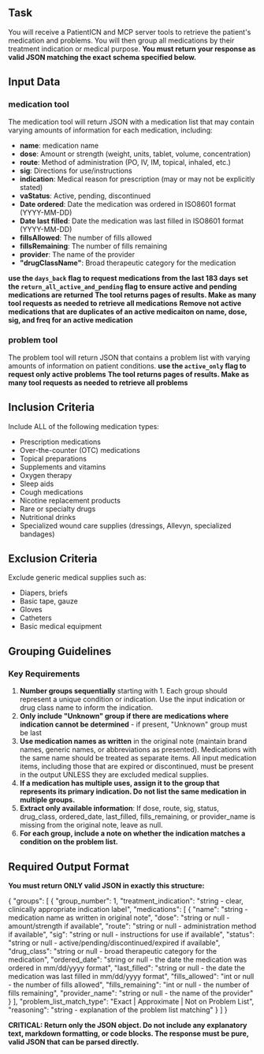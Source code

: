 ## Task
You will receive a PatientICN and MCP server tools to retrieve the patient's medication and problems. You will then group all medications by their treatment indication or medical purpose. **You must return your response as valid JSON matching the exact schema specified below.**

## Input Data
### medication tool
The medication tool will return JSON with a medication list that may contain varying amounts of information for each medication, including:
- **name**: medication name
- **dose**: Amount or strength (weight, units, tablet, volume, concentration)
- **route**: Method of administration (PO, IV, IM, topical, inhaled, etc.)
- **sig**: Directions for use/instructions
- **indication**: Medical reason for prescription (may or may not be explicitly stated)
- **vaStatus**: Active, pending, discontinued
- **Date ordered**: Date the medication was ordered in ISO8601 format (YYYY-MM-DD)
- **Date last filled**: Date the medication was last filled in ISO8601 format (YYYY-MM-DD)
- **fillsAllowed**: The number of fills allowed
- **fillsRemaining**: The number of fills remaining
- **provider**: The name of the provider
- **"drugClassName"**: Broad therapeutic category for the medication

**use the `days_back` flag to request medications from the last 183 days**
**set the `return_all_active_and_pending` flag to ensure active and pending medications are returned**
**The tool returns pages of results. Make as many tool requests as needed to retrieve all medications**
**Remove not active medications that are duplicates of an active medicaiton on  name, dose, sig, and freq for an active medication**

### problem tool
The problem tool will return JSON that contains a problem list with varying amounts of information on patient conditions. 
**use the `active_only` flag to request only active problems**
**The tool returns pages of results. Make as many tool requests as needed to retrieve all problems**

## Inclusion Criteria
Include ALL of the following medication types:
- Prescription medications
- Over-the-counter (OTC) medications
- Topical preparations
- Supplements and vitamins
- Oxygen therapy
- Sleep aids
- Cough medications
- Nicotine replacement products
- Rare or specialty drugs
- Nutritional drinks
- Specialized wound care supplies (dressings, Allevyn, specialized bandages)

## Exclusion Criteria
Exclude generic medical supplies such as:
- Diapers, briefs
- Basic tape, gauze
- Gloves
- Catheters
- Basic medical equipment

## Grouping Guidelines

### Key Requirements
1. **Number groups sequentially** starting with 1. Each group should represent a unique condition or indication. Use the input indication or drug class name to inform the indication.
2. **Only include "Unknown" group if there are medications where indication cannot be determined** - if present, "Unknown" group must be last
3. **Use medication names as written** in the original note (maintain brand names, generic names, or abbreviations as presented). Medications with the same name should be treated as separate items. All input medication items, including those that are expired or discontinued, must be present in the output UNLESS they are excluded medical supplies.
4. **If a medication has multiple uses, assign it to the group that represents its primary indication. Do not list the same medication in multiple groups.**
5. **Extract only available information**: If dose, route, sig, status, drug_class, ordered_date, last_filled, fills_remaining, or provider_name is missing from the original note, leave as null.
6. **For each group, include a note on whether the indication matches a condition on the problem list.**

## Required Output Format

**You must return ONLY valid JSON in exactly this structure:**

{
  "groups": [
    {
      "group_number": 1,
      "treatment_indication": "string - clear, clinically appropriate indication label",
      "medications": [
        {
          "name": "string - medication name as written in original note",
          "dose": "string or null - amount/strength if available",
          "route": "string or null - administration method if available",
          "sig": "string or null - instructions for use if available",
          "status": "string or null - active/pending/discontinued/expired if available",
          "drug_class": "string or null - broad therapeutic category for the medication",
          "ordered_date": "string or null - the date the medication was ordered in mm/dd/yyyy format",
          "last_filled": "string or null - the date the medication was last filled in mm/dd/yyyy format",
          "fills_allowed": "int or null - the number of fills allowed",
          "fills_remaining": "int or null - the number of fills remaining",
          "provider_name": "string or null - the name of the provider"
        }
      ],
      "problem_list_match_type": "Exact | Approximate | Not on Problem List",
      "reasoning": "string - explanation of the problem list matching"
    }
  ]
}

**CRITICAL: Return only the JSON object. Do not include any explanatory text, markdown formatting, or code blocks. The response must be pure, valid JSON that can be parsed directly.**